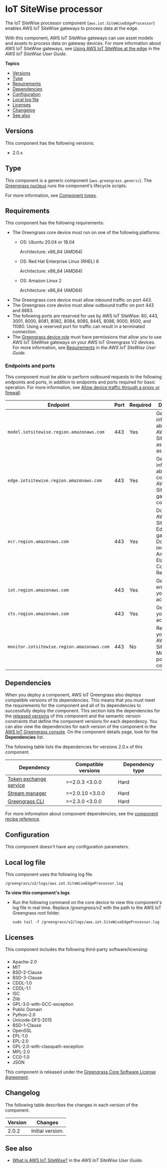 # IoT SiteWise processor<a name="iotsitewise-processor-component"></a>

The IoT SiteWise processor component \(`aws.iot.SiteWiseEdgeProcessor`\) enables AWS IoT SiteWise gateways to process data at the edge\.

With this component, AWS IoT SiteWise gateways can use asset models and assets to process data on gateway devices\. For more information about AWS IoT SiteWise gateways, see [Using AWS IoT SiteWise at the edge](https://docs.aws.amazon.com/iot-sitewise/latest/userguide/gateways-ggv2.html) in the *AWS IoT SiteWise User Guide*\.

**Topics**
+ [Versions](#iotsitewise-processor-component-versions)
+ [Type](#iotsitewise-processor-component-type)
+ [Requirements](#iotsitewise-processor-component-requirements)
+ [Dependencies](#iotsitewise-processor-component-dependencies)
+ [Configuration](#iotsitewise-processor-component-configuration)
+ [Local log file](#iotsitewise-processor-component-log-file)
+ [Licenses](#iotsitewise-processor-component-licenses)
+ [Changelog](#iotsitewise-processor-component-changelog)
+ [See also](#iotsitewise-processor-component-see-also)

## Versions<a name="iotsitewise-processor-component-versions"></a>

This component has the following versions:
+ 2\.0\.x

## Type<a name="iotsitewise-processor-component-type"></a>

<a name="public-component-type-generic"></a>This component is a generic component \(`aws.greengrass.generic`\)\. The [Greengrass nucleus](greengrass-nucleus-component.md) runs the component's lifecycle scripts\.

<a name="public-component-type-more-information"></a>For more information, see [Component types](develop-greengrass-components.md#component-types)\.

## Requirements<a name="iotsitewise-processor-component-requirements"></a>

This component has the following requirements:
+ The Greengrass core device must run on one of the following platforms:
  + OS: Ubuntu 20\.04 or 18\.04

    Architecture: x86\_64 \(AMD64\)
  + OS: Red Hat Enterprise Linux \(RHEL\) 8

    Architecture: x86\_64 \(AMD64\)
  + OS: Amazon Linux 2

    Architecture: x86\_64 \(AMD64\)
+ The Greengrass core device must allow inbound traffic on port 443\.
+ The Greengrass core device must allow outbound traffic on port 443 and 8883\.
+ The following ports are reserved for use by AWS IoT SiteWise: 80, 443, 3001, 8000, 8081, 8082, 8084, 8085, 8445, 8086, 9000, 9500, and 11080\. Using a reserved port for traffic can result in a terminated connection\.
+ The [Greengrass device role](https://docs.aws.amazon.com/greengrass/v2/developerguide/device-service-role.html) must have permissions that allow you to use AWS IoT SiteWise gateways on your AWS IoT Greengrass V2 devices\. For more information, see [Requirements](https://docs.aws.amazon.com/iot-sitewise/latest/userguide/configure-gateway-ggv2.html#gateway-requirements) in the *AWS IoT SiteWise User Guide*\.

### Endpoints and ports<a name="iotsitewise-processor-component-endpoints"></a>

This component must be able to perform outbound requests to the following endpoints and ports, in addition to endpoints and ports required for basic operation\. For more information, see [Allow device traffic through a proxy or firewall](allow-device-traffic.md)\.


| Endpoint | Port | Required | Description | 
| --- | --- | --- | --- | 
|  `model.iotsitewise.region.amazonaws.com`  | 443 | Yes |  Get information about your AWS IoT SiteWise assets and asset models\.  | 
|  `edge.iotsitewise.region.amazonaws.com`  | 443 | Yes |  Get information about the core device's AWS IoT SiteWise gateway configuration\.  | 
|  `ecr.region.amazonaws.com`  | 443 | Yes |  Download AWS IoT SiteWise Edge gateway Docker images from Amazon Elastic Container Registry\.  | 
|  `iot.region.amazonaws.com`  | 443 | Yes |  Get device endpoints for your AWS account\.  | 
|  `sts.region.amazonaws.com`  | 443 | Yes |  Get the ID of your AWS account\.  | 
|  `monitor.iotsitewise.region.amazonaws.com`  | 443 | No |  Required if you access AWS IoT SiteWise Monitor portals on the core device\.  | 

## Dependencies<a name="iotsitewise-processor-component-dependencies"></a>

When you deploy a component, AWS IoT Greengrass also deploys compatible versions of its dependencies\. This means that you must meet the requirements for the component and all of its dependencies to successfully deploy the component\. This section lists the dependencies for the [released versions](#iotsitewise-processor-component-changelog) of this component and the semantic version constraints that define the component versions for each dependency\. You can also view the dependencies for each version of the component in the [AWS IoT Greengrass console](https://console.aws.amazon.com/greengrass)\. On the component details page, look for the **Dependencies** list\.

The following table lists the dependencies for versions 2\.0\.x of this component\.


| Dependency | Compatible versions | Dependency type | 
| --- | --- | --- | 
| [Token exchange service](token-exchange-service-component.md) | >=2\.0\.3 <3\.0\.0 | Hard | 
| [Stream manager](stream-manager-component.md) | >=2\.0\.10 <3\.0\.0 | Hard | 
| [Greengrass CLI](greengrass-cli-component.md) | >=2\.3\.0 <3\.0\.0 | Hard | 

For more information about component dependencies, see the [component recipe reference](component-recipe-reference.md#recipe-reference-component-dependencies)\.

## Configuration<a name="iotsitewise-processor-component-configuration"></a>

This component doesn't have any configuration parameters\.

## Local log file<a name="iotsitewise-processor-component-log-file"></a>

This component uses the following log file\.

```
/greengrass/v2/logs/aws.iot.SiteWiseEdgeProcessor.log
```

**To view this component's logs**
+ Run the following command on the core device to view this component's log file in real time\. Replace */greengrass/v2* with the path to the AWS IoT Greengrass root folder\.

  ```
  sudo tail -f /greengrass/v2/logs/aws.iot.SiteWiseEdgeProcessor.log
  ```

## Licenses<a name="iotsitewise-processor-component-licenses"></a>

This component includes the following third\-party software/licensing:

### <a name="w600aac14c63c21b5b1b1"></a>
+ Apache\-2\.0
+ MIT
+ BSD\-2\-Clause
+ BSD\-3\-Clause
+ CDDL\-1\.0
+ CDDL\-1\.1
+ ISC
+ Zlib
+ GPL\-3\.0\-with\-GCC\-exception
+ Public Domain
+ Python\-2\.0
+ Unicode\-DFS\-2015
+ BSD\-1\-Clause
+ OpenSSL
+ EPL\-1\.0
+ EPL\-2\.0
+ GPL\-2\.0\-with\-classpath\-exception
+ MPL\-2\.0
+ CC0\-1\.0
+ JSON

<a name="component-core-software-license"></a>This component is released under the [Greengrass Core Software License Agreement](https://greengrass-release-license.s3.us-west-2.amazonaws.com/greengrass-license-v1.pdf)\.

## Changelog<a name="iotsitewise-processor-component-changelog"></a>

The following table describes the changes in each version of the component\.


|  **Version**  |  **Changes**  | 
| --- | --- | 
|  2\.0\.2  |  Initial version\.  | 

## See also<a name="iotsitewise-processor-component-see-also"></a>
+ [What is AWS IoT SiteWise?](https://docs.aws.amazon.com/iot-sitewise/latest/userguide/what-is-sitewise.html) in the *AWS IoT SiteWise User Guide*\.